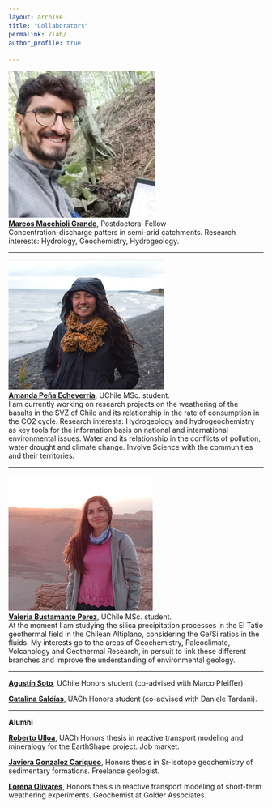 ```yaml
---
layout: archive
title: "Collaborators"
permalink: /lab/
author_profile: true

---
```


<img style="float: center;" src="/images/macchioli.jpeg" width = "290" height = "290">
<br><b><a href="https://www.researchgate.net/profile/Marcos-Macchioli-Grande-2">Marcos Macchioli Grande</a></b>, Postdoctoral Fellow<br>
Concentration-discharge patters in semi-arid catchments.
Research interests: Hydrology, Geochemistry, Hydrogeology.

---

<img style="float: center;" src="/images/apena_web.png">
<br><b><a href="https://www.linkedin.com/in/amanda-sof%C3%ADa-peña-584731202/">Amanda Peña Echeverria</a></b>, UChile MSc. student.<br>
I am currently working on research projects on the weathering of the basalts in the SVZ of Chile and its relationship in the rate of consumption in the CO2 cycle.
Research interests: Hydrogeology and hydrogeochemistry as key tools for the information basis on national and international environmental issues. Water and its relationship in the conflicts of pollution, water drought and climate change. Involve Science with the communities and their territories. 

---

<img style="float: center;" src="/images/vbust_web.png">
<br><b><a href="https://bit.ly/3tsk7sT">Valeria Bustamante Perez</a></b>, UChile MSc. student.<br>
At the moment I am studying the silica precipitation processes in the El Tatio geothermal field in the Chilean Altiplano, considering the Ge/Si ratios in the fluids. My interests go to the areas of Geochemistry, Paleoclimate, Volcanology and Geothermal Research, in persuit to link these different branches and improve the understanding of environmental geology.

---
<b><a href="mailto: agumaass@gmail.com ">Agustín Soto</a></b>, UChile Honors student (co-advised with Marco Pfeiffer).

<b><a href="mailto: catalina.saldias@alumnos.uach.cl ">Catalina Saldías</a></b>, UACh Honors student (co-advised with Daniele Tardani).

---
**Alumni**

<b><a href="mailto: roberto.ulloa01@alumnos.uach.cl ">Roberto Ulloa</a></b>, UACh Honors thesis in reactive transport modeling and mineralogy for the EarthShape project. Job market.

<b><a href="mailto: javgonzc@gmail.com">Javiera Gonzalez Cariqueo</a></b>, Honors thesis in Sr-isotope geochemistry of sedimentary formations. Freelance geologist.

<b><a href="mailto: lore.olivares24@gmail.com">Lorena Olivares</a></b>, Honors thesis in reactive transport modeling of short-term weathering experiments. Geochemist at Golder Associates.

